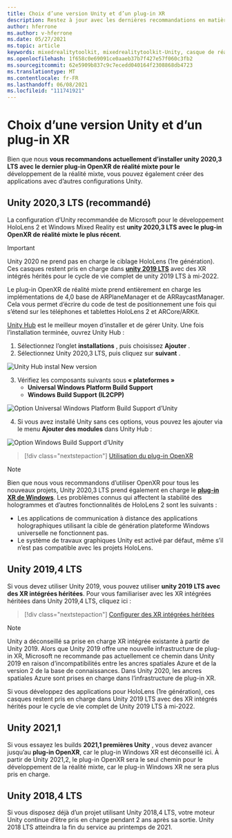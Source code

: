 ```yaml
---
title: Choix d’une version Unity et d’un plug-in XR
description: Restez à jour avec les dernières recommandations en matière de plug-in Unity et XR pour le développement d’applications HoloLens.
author: hferrone
ms.author: v-hferrone
ms.date: 05/27/2021
ms.topic: article
keywords: mixedrealitytoolkit, mixedrealitytoolkit-Unity, casque de réalité mixte, casque Windows Mixed Reality, casque de réalité virtuelle, Unity
ms.openlocfilehash: 1f658c0e69091ce0aaeb37b7f427e57f060c3fb2
ms.sourcegitcommit: 62e5909b837c9c7ecedd040164f2308868db4723
ms.translationtype: MT
ms.contentlocale: fr-FR
ms.lasthandoff: 06/08/2021
ms.locfileid: "111741921"
---
```

# <a name="choosing-a-unity-version-and-xr-plugin"></a>Choix d’une version Unity et d’un plug-in XR

Bien que nous **vous recommandons actuellement d’installer unity 2020,3 LTS avec le dernier plug-in OpenXR de réalité mixte pour le** développement de la réalité mixte, vous pouvez également créer des applications avec d’autres configurations Unity.

## <a name="unity-20203-lts-recommended"></a>Unity 2020,3 LTS (recommandé)

La configuration d’Unity recommandée de Microsoft pour le développement HoloLens 2 et Windows Mixed Reality est **unity 2020,3 LTS avec le plug-in OpenXR de réalité mixte le plus récent**.

> [!IMPORTANT]
> Unity 2020 ne prend pas en charge le ciblage HoloLens (1re génération). Ces casques restent pris en charge dans **[unity 2019 LTS](#unity-20194-lts)** avec des XR intégrés hérités pour le cycle de vie complet de unity 2019 LTS à mi-2022.

Le plug-in OpenXR de réalité mixte prend entièrement en charge les implémentations de 4,0 base de ARPlaneManager et de ARRaycastManager. Cela vous permet d’écrire du code de test de positionnement une fois qui s’étend sur les téléphones et tablettes HoloLens 2 et ARCore/ARKit.

<a href="https://unity3d.com/get-unity/download" target="_blank">Unity Hub</a> est le meilleur moyen d’installer et de gérer Unity. Une fois l’installation terminée, ouvrez Unity Hub :

1. Sélectionnez l’onglet **installations** , puis choisissez **Ajouter** .
2. Sélectionnez Unity 2020,3 LTS, puis cliquez sur **suivant** .

![Unity Hub instal New version](images/unity-hub-img-01.png)

3. Vérifiez les composants suivants sous **« plateformes »**
    * **Universal Windows Platform Build Support**
    * **Windows Build Support (IL2CPP)**

![Option Universal Windows Platform Build Support d’Unity](../images/Unity_Install_Option_UWP.png)

4. Si vous avez installé Unity sans ces options, vous pouvez les ajouter via le menu **Ajouter des modules** dans Unity Hub :

![Option Windows Build Support d’Unity](../images/Unity_Install_Option_UWP2.png)

> [!div class="nextstepaction"]
> [Utilisation du plug-in OpenXR](/windows/mixed-reality/develop/unity/xr-project-setup?tabs=openxr)

> [!NOTE]
> Bien que nous vous recommandons d’utiliser OpenXR pour tous les nouveaux projets, Unity 2020,3 LTS prend également en charge le **[plug-in XR de Windows](/windows/mixed-reality/develop/unity/xr-project-setup?tabs=windowsxr)**. Les problèmes connus qui affectent la stabilité des hologrammes et d’autres fonctionnalités de HoloLens 2 sont les suivants :
>
> * Les applications de communication à distance des applications holographiques utilisant la cible de génération plateforme Windows universelle ne fonctionnent pas.
> * Le système de travaux graphiques Unity est activé par défaut, même s’il n’est pas compatible avec les projets HoloLens.

## <a name="unity-20194-lts"></a>Unity 2019,4 LTS

Si vous devez utiliser Unity 2019, vous pouvez utiliser **unity 2019 LTS avec des XR intégrées héritées**. Pour vous familiariser avec les XR intégrées héritées dans Unity 2019,4 LTS, cliquez ici :

> [!div class="nextstepaction"]
> [Configurer des XR intégrées héritées](/windows/mixed-reality/develop/unity/xr-project-setup?tabs=legacy)

> [!NOTE]
> Unity a déconseillé sa prise en charge XR intégrée existante à partir de Unity 2019.  Alors que Unity 2019 offre une nouvelle infrastructure de plug-in XR, Microsoft ne recommande pas actuellement ce chemin dans Unity 2019 en raison d’incompatibilités entre les ancres spatiales Azure et de la version 2 de la base de connaissances.  Dans Unity 2020, les ancres spatiales Azure sont prises en charge dans l’infrastructure de plug-in XR.

Si vous développez des applications pour HoloLens (1re génération), ces casques restent pris en charge dans Unity 2019 LTS avec des XR intégrés hérités pour le cycle de vie complet de Unity 2019 LTS à mi-2022.

## <a name="unity-20211"></a>Unity 2021,1

Si vous essayez les builds **2021,1 premières Unity** , vous devez avancer jusqu’au **plug-in OpenXR**, car le plug-in Windows XR est déconseillé ici.  À partir de Unity 2021,2, le plug-in OpenXR sera le seul chemin pour le développement de la réalité mixte, car le plug-in Windows XR ne sera plus pris en charge.

## <a name="unity-20184-lts"></a>Unity 2018,4 LTS

Si vous disposez déjà d’un projet utilisant Unity 2018,4 LTS, votre moteur Unity continue d’être pris en charge pendant 2 ans après sa sortie.  Unity 2018 LTS atteindra la fin du service au printemps de 2021.
